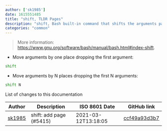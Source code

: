 ```yaml
---
author: ['sk1985']
date: 1615551485
title: "shift, TLDR Pages"
description: "shift, Bash built-in command that shifts the arguments passed to the calling function or script by a specified number of places."
categories: "common"
---
```

> More information: <https://www.gnu.org/software/bash/manual/bash.html#index-shift>.

- Move arguments by one place dropping the first argument:

```bash
shift
```

- Move arguments by N places dropping the first N arguments:

```bash
shift N
```
List of changes to this documentation


Author | Description | ISO 8601 Date | GitHub link
------|-----|-----|-----
[sk1985](mailto:36002659+stku1985@users.noreply.github.com) | shift: add page (#5415) | 2021-03-12T13:18:05 | [ccf49a93d3b7](https://github.com/tldr-pages/tldr/commit/ccf49a93d3b7b68da98d8b0661b9c37618ad6776)

